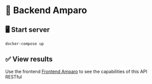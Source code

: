 # 🏥 Backend Amparo

## 🖥️ Start server
```
docker-compose up
```

## ✅ View results
Use the frontend [Frontend Amparo](https://github.com/Hoffmano/amparo-vue) to see the capabilities of this API RESTful
